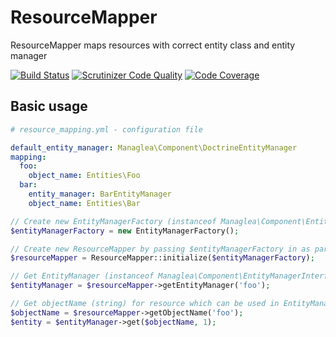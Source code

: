 # ResourceMapper

ResourceMapper maps resources with correct entity class and entity manager

[![Build Status](https://scrutinizer-ci.com/g/managlea/ResourceMapper/badges/build.png?b=master)](https://scrutinizer-ci.com/g/managlea/ResourceMapper/build-status/master) [![Scrutinizer Code Quality](https://scrutinizer-ci.com/g/managlea/ResourceMapper/badges/quality-score.png?b=master)](https://scrutinizer-ci.com/g/managlea/ResourceMapper/?branch=master) [![Code Coverage](https://scrutinizer-ci.com/g/managlea/ResourceMapper/badges/coverage.png?b=master)](https://scrutinizer-ci.com/g/managlea/ResourceMapper/?branch=master)

## Basic usage
```yaml
# resource_mapping.yml - configuration file

default_entity_manager: Managlea\Component\DoctrineEntityManager
mapping:
  foo:
    object_name: Entities\Foo
  bar:
    entity_manager: BarEntityManager
    object_name: Entities\Bar
```

```php
// Create new EntityManagerFactory (instanceof Managlea\Component\EntityManagerFactoryInterface)
$entityManagerFactory = new EntityManagerFactory();

// Create new ResourceMapper by passing $entityManagerFactory in as parameter
$resourceMapper = ResourceMapper::initialize($entityManagerFactory);

// Get EntityManager (instanceof Managlea\Component\EntityManagerInterface) for resource
$entityManager = $resourceMapper->getEntityManager('foo');

// Get objectName (string) for resource which can be used in EntityManager to get entity from db
$objectName = $resourceMapper->getObjectName('foo');
$entity = $entityManager->get($objectName, 1);
```

